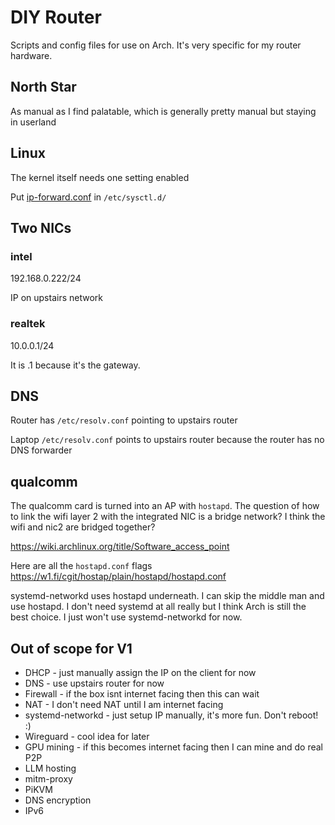 # DIY Router

Scripts and config files for use on Arch. It's very specific for my router hardware.

## North Star
As manual as I find palatable, which is generally pretty manual but staying in userland


## Linux
The kernel itself needs one setting enabled

Put [ip-forward.conf](ip-forward.conf) in `/etc/sysctl.d/`

## Two NICs

### intel
192.168.0.222/24

IP on upstairs network

### realtek
10.0.0.1/24

It is .1 because it's the gateway.


## DNS
Router has `/etc/resolv.conf` pointing to upstairs router

Laptop `/etc/resolv.conf` points to upstairs router because the router has no DNS forwarder

## qualcomm
The qualcomm card is turned into an AP with `hostapd`. The question of how to link the wifi layer 2 with the integrated NIC is a bridge network? I think the wifi and nic2 are bridged together?

https://wiki.archlinux.org/title/Software_access_point

Here are all the `hostapd.conf` flags https://w1.fi/cgit/hostap/plain/hostapd/hostapd.conf

systemd-networkd uses hostapd underneath. I can skip the middle man and use hostapd. I don't need systemd at all really but I think Arch is still the best choice. I just won't use systemd-networkd for now.


## Out of scope for V1
* DHCP - just manually assign the IP on the client for now
* DNS - use upstairs router for now
* Firewall - if the box isnt internet facing then this can wait
* NAT - I don't need NAT until I am internet facing
* systemd-networkd - just setup IP manually, it's more fun. Don't reboot! :)
* Wireguard - cool idea for later
* GPU mining - if this becomes internet facing then I can mine and do real P2P
* LLM hosting
* mitm-proxy
* PiKVM
* DNS encryption
* IPv6
